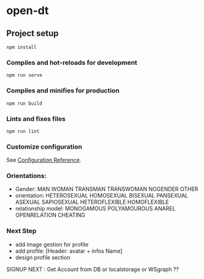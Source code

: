 # open-dt

## Project setup
```
npm install
```

### Compiles and hot-reloads for development
```
npm run serve
```

### Compiles and minifies for production
```
npm run build
```

### Lints and fixes files
```
npm run lint
```

### Customize configuration
See [Configuration Reference](https://cli.vuejs.org/config/).

### Orientations:
- Gender: MAN WOMAN TRANSMAN TRANSWOMAN NOGENDER OTHER
- orientation: HETEROSEXUAL HOMOSEXUAL BISEXUAL PANSEXUAL
    ASEXUAL SAPIOSEXUAL HETEROFLEXIBLE HOMOFLEXIBLE
- relationship model: MONOGAMOUS POLYAMOUROUS ANAREL OPENRELATION CHEATING


### Next Step
- add image gestion for profile
- add profile:
[Header: avatar + infos Name]
- design profile section 

SIGNUP NEXT :
Get Account from DB or localstorage or WSgraph ??